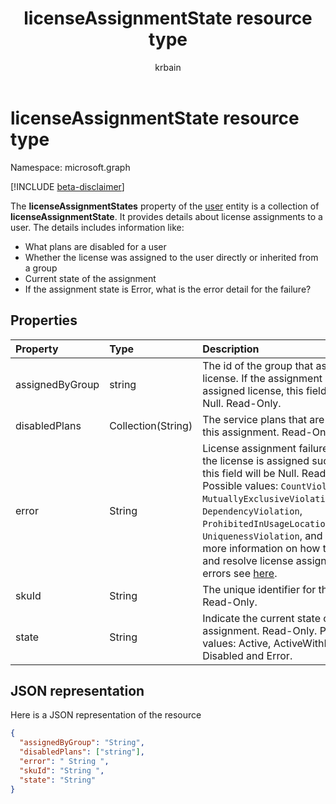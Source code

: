 ﻿---
title: "licenseAssignmentState resource type"
description: "The **licenseAssignmentStates** property of the user entity is a collection of **licenseAssignmentState**. It provides details about license assignments to a user. The details includes information like:  "
localization_priority: Normal
doc_type: resourcePageType
ms.prod: ""
author: "krbain"
---

# licenseAssignmentState resource type

Namespace: microsoft.graph

[!INCLUDE [beta-disclaimer](../../includes/beta-disclaimer.md)]

The **licenseAssignmentStates** property of the [user](user.md) entity is a collection of **licenseAssignmentState**. It provides details about license assignments to a user. The details includes information like:

- What plans are disabled for a user
- Whether the license was assigned to the user directly or inherited from a group
- Current state of the assignment
- If the assignment state is Error, what is the error detail for the failure?

## Properties

| Property        | Type               | Description                                                                                                                                                                                                                                                                                                                                                                                                                                               |
| :-------------- | :----------------- | :-------------------------------------------------------------------------------------------------------------------------------------------------------------------------------------------------------------------------------------------------------------------------------------------------------------------------------------------------------------------------------------------------------------------------------------------------------- |
| assignedByGroup | string             | The id of the group that assigns this license. If the assignment is a direct-assigned license, this field will be Null. Read-Only.                                                                                                                                                                                                                                                                                                                        |
| disabledPlans   | Collection(String) | The service plans that are disabled in this assignment. Read-Only.                                                                                                                                                                                                                                                                                                                                                                                        |
| error           | String             | License assignment failure error. If the license is assigned successfully, this field will be Null. Read-Only. Possible values: `CountViolation`, `MutuallyExclusiveViolation`, `DependencyViolation`, `ProhibitedInUsageLocationViolation`, `UniquenessViolation`, and `Others`. For more information on how to identify and resolve license assignment errors see [here](/azure/active-directory/users-groups-roles/licensing-groups-resolve-problems). |
| skuId           | String             | The unique identifier for the SKU. Read-Only.                                                                                                                                                                                                                                                                                                                                                                                                             |
| state           | String             | Indicate the current state of this assignment. Read-Only. Possible values: Active, ActiveWithError, Disabled and Error.                                                                                                                                                                                                                                                                                                                                   |

## JSON representation

Here is a JSON representation of the resource

<!-- {
  "blockType": "resource",
  "keyProperty": "id",
  "@odata.type": "microsoft.graph.licenseAssignmentState"
}-->

```json
{
  "assignedByGroup": "String",
  "disabledPlans": ["string"],
  "error": " String ",
  "skuId": "String ",
  "state": "String"
}

```
